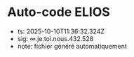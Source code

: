 # Auto-code ELIOS
- ts: 2025-10-10T11:36:32.324Z
- sig: ∞.je.toi.nous.432.528
- note: fichier généré automatiquement